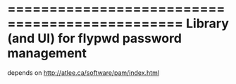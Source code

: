 ===============================================
Library (and UI) for flypwd password management
===============================================

depends on http://atlee.ca/software/pam/index.html